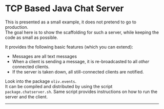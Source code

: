 # TCP Based Java Chat Server
This is presented as a small example, it does not pretend to go to production.  
The goal here is to show the scaffolding for such a server, while keeping the code as small as possible.

It provides the following basic features (which you can extend):
- Messages are all text messages
- When a client is sending a message, it is re-broadcasted to all _other_ connected clients.
- If the server is taken down, all still-connected clients are notified.

Look into the package `oliv.events`.  
It can be compiled and distributed by using the script `package.chatserver.sh`.
Same script provides instructions on how to run the server and the client.

---
